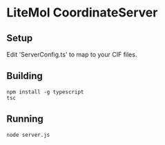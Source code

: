 ﻿# LiteMol CoordinateServer

## Setup

Edit 'ServerConfig.ts' to map to your CIF files. 

## Building

    npm install -g typescript
    tsc

## Running

    node server.js

